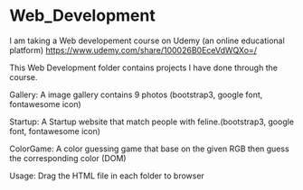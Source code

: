 # Web_Development
I am taking a Web developement course on Udemy (an online educational platform)
https://www.udemy.com/share/100026B0EceVdWQXo=/

This Web Development folder contains projects I have done through the course.

Gallery:
A image gallery contains 9 photos (bootstrap3, google font, fontawesome icon) 

Startup:
A Startup website that match people with feline.(bootstrap3, google font, fontawesome icon)

ColorGame:
A color guessing game that base on the given RGB then guess the corresponding color (DOM) 

Usage:
Drag the HTML file in each folder to browser 

